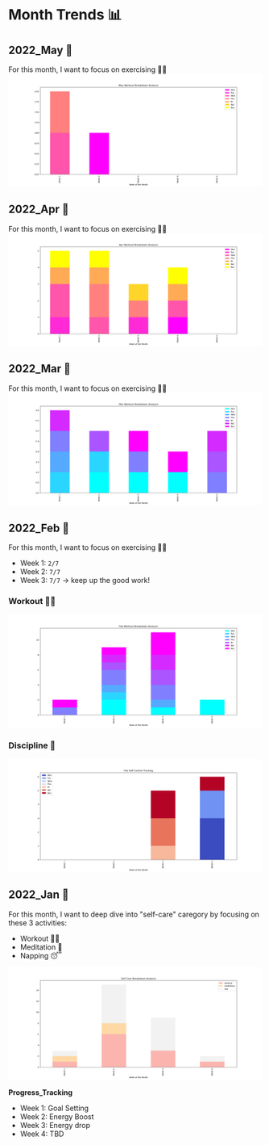 # Month Trends 📊

## 2022_May 📆
For this month, I want to focus on exercising 🏃‍♀️
![img](https://github.com/krystinli/Time_Management/blob/main/img/2022_May_Tracking.png)

## 2022_Apr 📆
For this month, I want to focus on exercising 🏃‍♀️
![img](https://github.com/krystinli/Time_Management/blob/main/img/2022_Apr_Tracking.png)

## 2022_Mar 📆
For this month, I want to focus on exercising 🏃‍♀️
![img](https://github.com/krystinli/Time_Management/blob/main/img/2022_Mar_Tracking.png)

## 2022_Feb 📆
For this month, I want to focus on exercising 🏃‍♀️
- Week 1: `2/7`
- Week 2: `7/7` 
- Week 3: `7/7` -> keep up the good work!

### Workout 🏋️‍♀️
![img](https://github.com/krystinli/Time_Management/blob/main/img/2022_Feb_Tracking.png)

### Discipline 🚧
![img](https://github.com/krystinli/Time_Management/blob/main/img/2022_Feb_Tracking2.png)

## 2022_Jan 📆
For this month, I want to deep dive into "self-care" caregory by focusing on these 3 activities:
- Workout 🏋️‍♀️
- Meditation 🍃
- Napping 😴

![img](https://github.com/krystinli/Time_Management/blob/main/img/2022_Jan_Tracking.png)

**Progress_Tracking**
- Week 1: Goal Setting
- Week 2: Energy Boost
- Week 3: Energy drop
- Week 4: TBD
